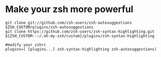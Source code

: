 # Make your zsh more powerful

    git clone git://github.com/zsh-users/zsh-autosuggestions $ZSH_CUSTOM/plugins/zsh-autosuggestions
    git clone https://github.com/zsh-users/zsh-syntax-highlighting.git ${ZSH_CUSTOM:-~/.oh-my-zsh/custom}/plugins/zsh-syntax-highlighting

    #modify your zshrc
    plugins=( [plugins...] zsh-syntax-highlighting zsh-autosuggestions)
